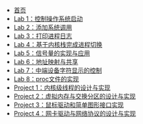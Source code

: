 <!-- docs/_sidebar.md -->

* [首页](/)
* [Lab 1：控制操作系统启动]()
* [Lab 2：添加系统调用]()
* [Lab 3：打印进程日志]()
* [Lab 4：基于内核栈完成进程切换]()
* [Lab 5：信号量的实现与应用]()
* [Lab 6：地址映射与共享]()
* [Lab 7：中端设备字符显示的控制]()
* [Lab 8：proc文件的实现]()
* [Project 1：内核级线程的设计与实现]()
* [Project 2：虚拟内存与交换分区的设计与实现]()
* [Project 3：鼠标驱动和简单图形接口实现]()
* [Project 4：网卡驱动与网络协议的设计与实现]()